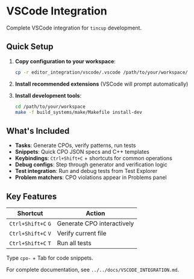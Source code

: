 # VSCode Integration

Complete VSCode integration for `tincup` development.

## Quick Setup

1. **Copy configuration to your workspace**:
   ```bash
   cp -r editor_integration/vscode/.vscode /path/to/your/workspace/
   ```

2. **Install recommended extensions** (VSCode will prompt automatically)

3. **Install development tools**:
   ```bash
   cd /path/to/your/workspace
   make -f build_systems/make/Makefile install-dev
   ```

## What's Included

- **Tasks**: Generate CPOs, verify patterns, run tests
- **Snippets**: Quick CPO JSON specs and C++ templates  
- **Keybindings**: `Ctrl+Shift+C` + shortcuts for common operations
- **Debug configs**: Step through generator and verification logic
- **Test integration**: Run and debug tests from Test Explorer
- **Problem matchers**: CPO violations appear in Problems panel

## Key Features

| Shortcut | Action |
|----------|--------|
| `Ctrl+Shift+C` `G` | Generate CPO interactively |
| `Ctrl+Shift+C` `V` | Verify current file |
| `Ctrl+Shift+C` `T` | Run all tests |

Type `cpo-` + Tab for code snippets.

For complete documentation, see `../../docs/VSCODE_INTEGRATION.md`.